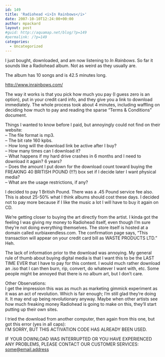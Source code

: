 ```yaml
---
id: 149
title: 'Radiohead <i>In Rainbows</i>'
date: 2007-10-10T12:24:00+00:00
author: mpackard
layout: post
#guid: http://aquamap.net/blog/?p=149
#permalink: /?p=149
categories:
  - Uncategorized
---
```

I just bought, downloaded, and am now listening to _In Rainbows_. So far it sounds like a Radiohead album. Not as weird as they usually are.

The album has 10 songs and is 42.5 minutes long.

http://www.inrainbows.com/

The way it works is that you pick how much you pay (I guess zero is an option), put in your credit card info, and they give you a link to download immediately. The whole process took about 4 minutes, including waffling on deciding how much to pay and reading the sparse &#8220;Terms & Conditions&#8221; document.

Things I wanted to know before I paid, but annoyingly could not find on their website:  
&#8211; The file format is mp3.  
&#8211; The bit rate 160 kpbs.  
&#8211; How long will the download link be active after I buy?  
&#8211; How many times can I download it?  
&#8211; What happens if my hard drive crashes in 6 months and I need to download it again? 6 years?  
&#8211; Does the amount I put down for the download count toward buying the FREAKING 40 BRITISH POUND (!!?) box set if I decide later I want physical media?  
&#8211; What are the usage restrictions, if any?

I decided to pay 1 British Pound. There was a .45 Pound service fee also. This is about 25-50% what I think albums should cost these days. I decided not to pay more because if I like the music a lot I will have to buy it again on CD.

We&#8217;re getting closer to buying the art directly from the artist. I kinda got the feeling I was giving my money to Radiohead itself, even though I&#8217;m sure they&#8217;re not doing everything themselves. The store itself is hosted at a domain called xurbiaxendless.com. The confirmation page says, &#8220;This transaction will appear on your credit card bill as WASTE PRODUCTS LTD.&#8221; Heh.

The lack of information prior to the download was annoying. My general rule of thumb about buying digital media is that I want this to be the LAST TIME EVER that I have to pay for this content. I would much rather download an .iso that I can then burn, rip, convert, do whatever I want with, etc. Some people might be annoyed that there is no album art, but I don&#8217;t care.

Other Observations:  
I get the impression this was as much as marketing gimmick experiment as it was an act of revolution. Which is fair enough; I&#8217;m still glad they&#8217;re doing it. It may end up being revolutionary anyway. Maybe when other artists see how much freaking money Radiohead is going to make on this, they&#8217;ll start putting up their own sites.

I tried the download from another computer, then again from this one, but got this error (yes in all caps):  
I&#8217;M SORRY, BUT THIS ACTIVATION CODE HAS ALREADY BEEN USED.

IF YOUR DOWNLOAD WAS INTERRUPTED OR YOU HAVE EXPERIENCED ANY PROBLEMS, PLEASE CONTACT OUR CUSTOMER SERVICES:  
<some@email.address>

